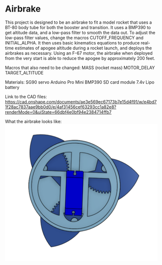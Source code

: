 # Airbrake
 
This project is designed to be an airbrake to fit a model rocket that uses a BT-80 body tube for both the booster and transition. It uses a BMP390 to get altitude data, and a low-pass filter to smooth the data out. To adjust the low-pass filter values, change the macros CUTOFF_FREQUENCY and INITIAL_ALPHA. It then uses basic kinematics equations to produce real-time estimates of apogee altitude during a rocket launch, and deploys the airbrakes as necessary. Using an F-67 motor, the airbrake when deployed from the very start is able to reduce the apogee by approximately 200 feet. 

Macros that also need to be changed:
MASS (rocket mass)
MOTOR_DELAY 
TARGET_ALTITUDE

Materials:
SG90 servo
Arduino Pro Mini
BMP390
SD card module
7.4v Lipo battery

Link to the CAD files: https://cad.onshape.com/documents/ae3e569ec67173b7e15d4f91/w/e4bd71f28ac7837aae9bb0d0/e/4af31456cef63293cc1a82e8?renderMode=0&uiState=66dbf4e0bf94e2384714ffb7

What the airbrake looks like:  
![Airbrake](https://github.com/usedgenes/Airbrake/blob/main/Parts/Airbrake%20Picture.png)
